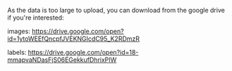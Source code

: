 As the data is too large to upload, you can download from the google drive if you're interested:

images: https://drive.google.com/open?id=1ytoWEEfQncpfJVEKNGIcdC95_K2RDmzR

labels: https://drive.google.com/open?id=18-mmapvaNDasFjS06EGekkufDhrixPIW

